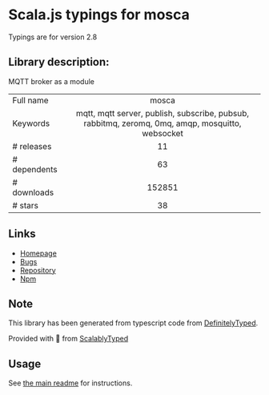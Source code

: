 
# Scala.js typings for mosca

Typings are for version 2.8

## Library description:
MQTT broker as a module

|                    |                 |
| ------------------ | :-------------: |
| Full name          | mosca |
| Keywords           | mqtt, mqtt server, publish, subscribe, pubsub, rabbitmq, zeromq, 0mq, amqp, mosquitto, websocket |
| # releases         | 11 |
| # dependents       | 63 |
| # downloads        | 152851 |
| # stars            | 38 |

## Links
- [Homepage](https://github.com/mcollina/mosca#readme)
- [Bugs](http://github.com/mcollina/mosca/issues)
- [Repository](https://github.com/mcollina/mosca)
- [Npm](https://www.npmjs.com/package/mosca)
    


## Note
This library has been generated from typescript code from [DefinitelyTyped](https://definitelytyped.org).

Provided with :purple_heart: from [ScalablyTyped](https://github.com/oyvindberg/ScalablyTyped)

## Usage
See [the main readme](../../readme.md) for instructions.


